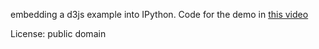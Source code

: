 embedding a d3js example into IPython. Code for the demo in
[this video](http://www.youtube.com/watch?v=8UtoIR2IEkI&feature=share&list=UUrqGGYkH7y1W8yH1MbxLXYg&index=2)

License: public domain